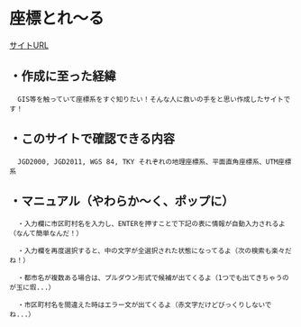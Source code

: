# 座標とれ～る
[サイトURL](https://new-flathill.github.io/)

## ・作成に至った経緯
      GIS等を触っていて座標系をすぐ知りたい！そんな人に救いの手をと思い作成したサイトです！

## ・このサイトで確認できる内容
      JGD2000, JGD2011, WGS 84, TKY それぞれの地理座標系、平面直角座標系、UTM座標系

## ・マニュアル（やわらか～く、ポップに）
      ・入力欄に市区町村名を入力し、ENTERを押すことで下記の表に情報が自動入力されるよ（なんて簡単なんだ！）
      
      ・入力欄を再度選択すると、中の文字が全選択された状態になってるよ（次の検索も楽々だね！）
      
      ・都市名が複数ある場合は、プルダウン形式で候補が出てくるよ（1つでも出てきちゃうのが玉に瑕...）
      
      ・市区町村名を間違えた時はエラー文が出てくるよ（赤文字だけどびっくりしないでね...）
      
